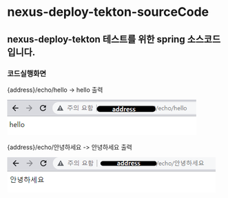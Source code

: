 # nexus-deploy-tekton-sourceCode

## nexus-deploy-tekton 테스트를 위한 spring 소스코드 입니다.

### 코드실행화면
{address}/echo/hello -> hello 출력

![image](소스코드_실행화면1.png)

{address}/echo/안녕하세요 -> 안녕하세요 출력

![image](소스코드_실행화면2.png)
